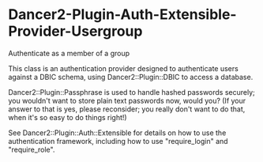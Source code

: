 Dancer2-Plugin-Auth-Extensible-Provider-Usergroup
=================================================

Authenticate as a member of a group

This class is an authentication provider designed to authenticate users
against a DBIC schema, using Dancer2::Plugin::DBIC to access a database.

Dancer2::Plugin::Passphrase is used to handle hashed passwords securely;
you wouldn't want to store plain text passwords now, would you?  (If
your answer to that is yes, please reconsider; you really don't want to
do that, when it's so easy to do things right!)

See Dancer2::Plugin::Auth::Extensible for details on how to use the
authentication framework, including how to use "require_login" and
"require_role".
